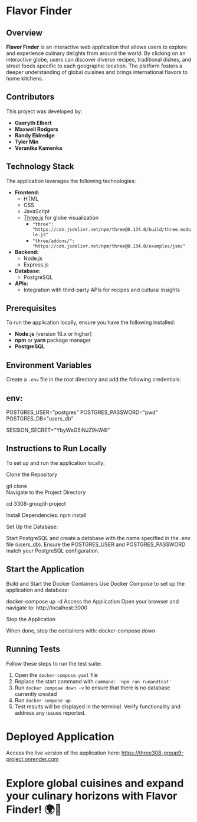 # Flavor Finder 

## Overview  
**Flavor Finder** is an interactive web application that allows users to explore and experience culinary delights from around the world. By clicking on an interactive globe, users can discover diverse recipes, traditional dishes, and street foods specific to each geographic location. The platform fosters a deeper understanding of global cuisines and brings international flavors to home kitchens.  

## Contributors  
This project was developed by:  
- **Gaeryth Elbert**  
- **Maxwell Rodgers**  
- **Randy Eldredge**  
- **Tyler Min**  
- **Veranika Kamenka**  

## Technology Stack  
The application leverages the following technologies:  
- **Frontend:**  
  - HTML  
  - CSS  
  - JavaScript  
  - [Three.js](https://threejs.org/) for globe visualization  
    - `"three": "https://cdn.jsdelivr.net/npm/three@0.134.0/build/three.module.js"`  
    - `"three/addons/": "https://cdn.jsdelivr.net/npm/three@0.134.0/examples/jsm/"`  
- **Backend:**  
  - Node.js  
  - Express.js  
- **Database:**  
  - PostgreSQL  
- **APIs:**  
  - Integration with third-party APIs for recipes and cultural insights  

## Prerequisites  
To run the application locally, ensure you have the following installed:  
- **Node.js** (version 16.x or higher)  
- **npm** or **yarn** package manager  
- **PostgreSQL**  

## Environment Variables  
Create a `.env` file in the root directory and add the following credentials:  

## env: 

POSTGRES_USER="postgres" 
POSTGRES_PASSWORD="pwd"  
POSTGRES_DB="users_db"  

SESSION_SECRET="YbyWeG5iNJZ9kW4l"  


## Instructions to Run Locally
To set up and run the application locally:

Clone the Repository

git clone <repository-url>  
Navigate to the Project Directory

cd 3308-group9-project

Install Dependencies:
npm install

Set Up the Database:

Start PostgreSQL and create a database with the name specified in the .env file (users_db).
Ensure the POSTGRES_USER and POSTGRES_PASSWORD match your PostgreSQL configuration.

## Start the Application

Build and Start the Docker Containers
Use Docker Compose to set up the application and database:

docker-compose up -d
Access the Application
Open your browser and navigate to:
http://localhost:3000

Stop the Application

When done, stop the containers with:
docker-compose down

## Running Tests
Follow these steps to run the test suite:

1. Open the `docker-compose.yaml` file
2. Replace the start command with `command: 'npm run runandtest'`
3. Run `docker compose down -v` to ensure that there is no database currently created
4. Run `docker compose up`
5. Test results will be displayed in the terminal. Verify functionality and address any issues reported.

# Deployed Application
Access the live version of the application here:
https://three308-group9-project.onrender.com 

# Explore global cuisines and expand your culinary horizons with Flavor Finder! 🌍🍴


